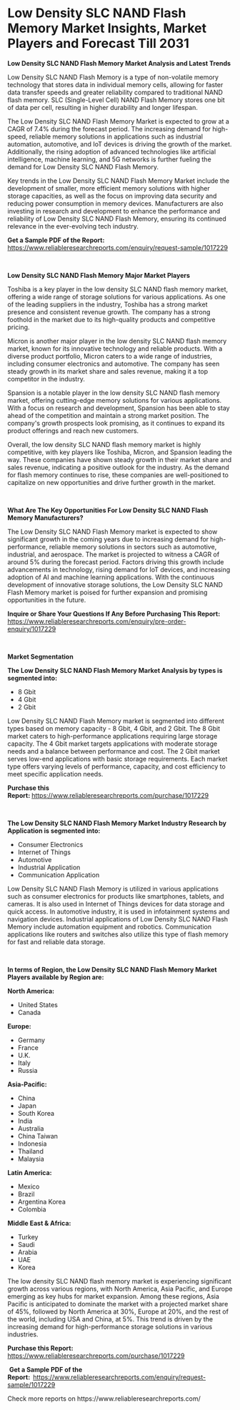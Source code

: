 <p><h1>Low Density SLC NAND Flash Memory Market Insights, Market Players and Forecast Till 2031</h1></p><p><strong>Low Density SLC NAND Flash Memory Market Analysis and Latest Trends</strong></p>
<p><p>Low Density SLC NAND Flash Memory is a type of non-volatile memory technology that stores data in individual memory cells, allowing for faster data transfer speeds and greater reliability compared to traditional NAND flash memory. SLC (Single-Level Cell) NAND Flash Memory stores one bit of data per cell, resulting in higher durability and longer lifespan.</p><p>The Low Density SLC NAND Flash Memory Market is expected to grow at a CAGR of 7.4% during the forecast period. The increasing demand for high-speed, reliable memory solutions in applications such as industrial automation, automotive, and IoT devices is driving the growth of the market. Additionally, the rising adoption of advanced technologies like artificial intelligence, machine learning, and 5G networks is further fueling the demand for Low Density SLC NAND Flash Memory.</p><p>Key trends in the Low Density SLC NAND Flash Memory Market include the development of smaller, more efficient memory solutions with higher storage capacities, as well as the focus on improving data security and reducing power consumption in memory devices. Manufacturers are also investing in research and development to enhance the performance and reliability of Low Density SLC NAND Flash Memory, ensuring its continued relevance in the ever-evolving tech industry.</p></p>
<p><strong>Get a Sample PDF of the Report:&nbsp;</strong> <a href="https://www.reliableresearchreports.com/enquiry/request-sample/1017229">https://www.reliableresearchreports.com/enquiry/request-sample/1017229</a></p>
<p>&nbsp;</p>
<p><strong>Low Density SLC NAND Flash Memory Major Market Players</strong></p>
<p><p>Toshiba is a key player in the low density SLC NAND flash memory market, offering a wide range of storage solutions for various applications. As one of the leading suppliers in the industry, Toshiba has a strong market presence and consistent revenue growth. The company has a strong foothold in the market due to its high-quality products and competitive pricing.</p><p>Micron is another major player in the low density SLC NAND flash memory market, known for its innovative technology and reliable products. With a diverse product portfolio, Micron caters to a wide range of industries, including consumer electronics and automotive. The company has seen steady growth in its market share and sales revenue, making it a top competitor in the industry.</p><p>Spansion is a notable player in the low density SLC NAND flash memory market, offering cutting-edge memory solutions for various applications. With a focus on research and development, Spansion has been able to stay ahead of the competition and maintain a strong market position. The company's growth prospects look promising, as it continues to expand its product offerings and reach new customers.</p><p>Overall, the low density SLC NAND flash memory market is highly competitive, with key players like Toshiba, Micron, and Spansion leading the way. These companies have shown steady growth in their market share and sales revenue, indicating a positive outlook for the industry. As the demand for flash memory continues to rise, these companies are well-positioned to capitalize on new opportunities and drive further growth in the market.</p></p>
<p>&nbsp;</p>
<p><strong>What Are The Key Opportunities For Low Density SLC NAND Flash Memory Manufacturers?</strong></p>
<p><p>The Low Density SLC NAND Flash Memory market is expected to show significant growth in the coming years due to increasing demand for high-performance, reliable memory solutions in sectors such as automotive, industrial, and aerospace. The market is projected to witness a CAGR of around 5% during the forecast period. Factors driving this growth include advancements in technology, rising demand for IoT devices, and increasing adoption of AI and machine learning applications. With the continuous development of innovative storage solutions, the Low Density SLC NAND Flash Memory market is poised for further expansion and promising opportunities in the future.</p></p>
<p><strong>Inquire or Share Your Questions If Any Before Purchasing This Report:</strong> <a href="https://www.reliableresearchreports.com/enquiry/pre-order-enquiry/1017229">https://www.reliableresearchreports.com/enquiry/pre-order-enquiry/1017229</a></p>
<p>&nbsp;</p>
<p><strong>Market Segmentation</strong></p>
<p><strong>The Low Density SLC NAND Flash Memory Market Analysis by types is segmented into:</strong></p>
<p><ul><li>8 Gbit</li><li>4 Gbit</li><li>2 Gbit</li></ul></p>
<p><p>Low Density SLC NAND Flash Memory market is segmented into different types based on memory capacity - 8 Gbit, 4 Gbit, and 2 Gbit. The 8 Gbit market caters to high-performance applications requiring large storage capacity. The 4 Gbit market targets applications with moderate storage needs and a balance between performance and cost. The 2 Gbit market serves low-end applications with basic storage requirements. Each market type offers varying levels of performance, capacity, and cost efficiency to meet specific application needs.</p></p>
<p><strong>Purchase this Report:&nbsp;</strong><a href="https://www.reliableresearchreports.com/purchase/1017229">https://www.reliableresearchreports.com/purchase/1017229</a></p>
<p>&nbsp;</p>
<p><strong>The Low Density SLC NAND Flash Memory Market Industry Research by Application is segmented into:</strong></p>
<p><ul><li>Consumer Electronics</li><li>Internet of Things</li><li>Automotive</li><li>Industrial Application</li><li>Communication Application</li></ul></p>
<p><p>Low Density SLC NAND Flash Memory is utilized in various applications such as consumer electronics for products like smartphones, tablets, and cameras. It is also used in Internet of Things devices for data storage and quick access. In automotive industry, it is used in infotainment systems and navigation devices. Industrial applications of Low Density SLC NAND Flash Memory include automation equipment and robotics. Communication applications like routers and switches also utilize this type of flash memory for fast and reliable data storage.</p></p>
<p>&nbsp;</p>
<p><strong>In terms of Region, the Low Density SLC NAND Flash Memory Market Players available by Region are:</strong></p>
<p>
    <p> <strong> North America: </strong>
        <ul>
            <li>United States</li>
            <li>Canada</li>
        </ul>
        </p> 
    <p> <strong> Europe: </strong>
        <ul>
            <li>Germany</li>
            <li>France</li>
            <li>U.K.</li>
            <li>Italy</li>
            <li>Russia</li>
        </ul>
        </p> 
    <p> <strong> Asia-Pacific: </strong>
        <ul>
            <li>China</li>
            <li>Japan</li>
            <li>South Korea</li>
            <li>India</li>
            <li>Australia</li>
            <li>China Taiwan</li>
            <li>Indonesia</li>
            <li>Thailand</li>
            <li>Malaysia</li>
        </ul>
        </p> 
    <p> <strong> Latin America: </strong>
        <ul>
            <li>Mexico</li>
            <li>Brazil</li>
            <li>Argentina Korea</li>
            <li>Colombia</li>
        </ul>
        </p> 
    <p> <strong> Middle East & Africa: </strong>
        <ul>
            <li>Turkey</li>
            <li>Saudi</li>
            <li>Arabia</li>
            <li>UAE</li>
            <li>Korea</li>
        </ul>
    </p>
    </p>
<p><p>The low density SLC NAND flash memory market is experiencing significant growth across various regions, with North America, Asia Pacific, and Europe emerging as key hubs for market expansion. Among these regions, Asia Pacific is anticipated to dominate the market with a projected market share of 45%, followed by North America at 30%, Europe at 20%, and the rest of the world, including USA and China, at 5%. This trend is driven by the increasing demand for high-performance storage solutions in various industries.</p></p>
<p><strong>Purchase this Report: </strong><a href="https://www.reliableresearchreports.com/purchase/1017229">https://www.reliableresearchreports.com/purchase/1017229</a></p>
<p>&nbsp;<strong>Get a Sample PDF of the Report:&nbsp;&nbsp;</strong><a href="https://www.reliableresearchreports.com/enquiry/request-sample/1017229">https://www.reliableresearchreports.com/enquiry/request-sample/1017229</a></p>
<p><strong></strong></p>
<p>Check more reports on https://www.reliableresearchreports.com/</p>